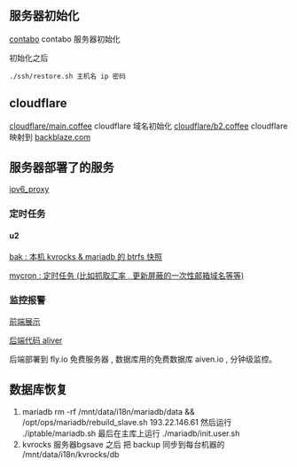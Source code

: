 ## 服务器初始化

[contabo](./contabo) contabo 服务器初始化

初始化之后

```
./ssh/restore.sh 主机名 ip 密码
```

## cloudflare

[cloudflare/main.coffee](./cloudflare/main.coffee) cloudflare 域名初始化
[cloudflare/b2.coffee](./cloudflare/b2.coffee) cloudflare 映射到 [backblaze.com](http://backblaze.com)

## 服务器部署了的服务

[ipv6_proxy](https://atomgit.com/i18n-in/ipv6_proxy)

### 定时任务

#### u2

[bak : 本机 kvrocks & mariadb 的 btrfs 快照](https://atomgit.com/i18n-ops/ops/blob/dev/bak/cron/u2)

[mycron : 定时任务 (比如抓取汇率 , 更新屏蔽的一次性邮箱域名等等)](https://atomgit.com/i18n/srv/tree/dev/rust/mycron)

### 监控报警

[前端展示](https://status.i18n.site)

[后端代码 aliver](https://atomgit.com/3ti/rust/blob/main/aliver/README.md)

后端部署到 fly.io 免费服务器 , 数据库用的免费数据库 aiven.io , 分钟级监控。


## 数据库恢复

1. mariadb
rm -rf /mnt/data/i18n/mariadb/data  && /opt/ops/mariadb/rebuild_slave.sh 193.22.146.61
然后运行 ./iptable/mariadb.sh
最后在主库上运行 ./mariadb/init.user.sh
2. kvrocks
服务器bgsave 之后 把 backup 同步到每台机器的 /mnt/data/i18n/kvrocks/db
